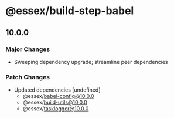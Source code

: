 # @essex/build-step-babel

## 10.0.0

### Major Changes

- Sweeping dependency upgrade; streamline peer dependencies

### Patch Changes

- Updated dependencies [undefined]
  - @essex/babel-config@10.0.0
  - @essex/build-utils@10.0.0
  - @essex/tasklogger@10.0.0
